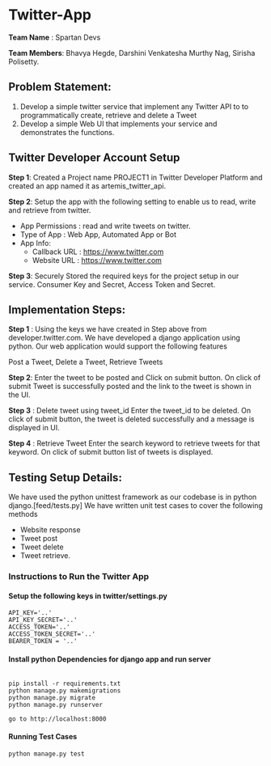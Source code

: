 # Twitter-App

**Team Name** : Spartan Devs

**Team Members**: Bhavya Hegde, Darshini Venkatesha Murthy Nag, Sirisha Polisetty.

## Problem Statement: 
1. Develop a simple twitter service that implement any Twitter API to to programmatically create, retrieve and delete a Tweet
2. Develop a simple Web UI that  implements your service and demonstrates the functions.

## Twitter Developer Account Setup 

**Step 1**: Created a Project name PROJECT1 in Twitter Developer Platform and created an app named it as artemis_twitter_api.

**Step 2**: Setup the app with the following setting to enable us to read, write and retrieve from twitter.
- App Permissions :  read and write tweets on twitter.
- Type of App : Web App, Automated App or Bot
- App Info:
  - Callback URL : https://www.twitter.com
  - Website URL : https://www.twitter.com 

**Step 3**: Securely Stored the required keys for the project setup in our service.
Consumer Key and Secret, Access Token and Secret.

## Implementation Steps:

**Step 1** : Using the keys we have created in Step above from developer.twitter.com. We have developed a django application using python.
Our  web application would support the following features

Post a Tweet, Delete a Tweet, Retrieve Tweets

**Step 2**: Enter the tweet to be posted and Click on submit button.
On click of submit Tweet is successfully posted and the link to the tweet is shown in the UI.

**Step 3** : Delete tweet using tweet_id
Enter the tweet_id to be deleted.
On click of submit button, the tweet is deleted successfully and a message is displayed in UI.

**Step 4** : Retrieve Tweet
Enter the search keyword to retrieve tweets for that keyword. On click of submit button  list of tweets is displayed. 

## Testing Setup Details:
We have used the python unittest framework as our codebase is in python django.[feed/tests.py]
We have written unit test cases to cover the following methods

- Website response
- Tweet post
- Tweet delete
- Tweet retrieve.

### Instructions to Run the Twitter App

#### Setup the following keys in twitter/settings.py

```
API_KEY='..'
API_KEY_SECRET='..'
ACCESS_TOKEN='..'
ACCESS_TOKEN_SECRET='..'
BEARER_TOKEN = '..'
```

#### Install python Dependencies for django app and run server

```

pip install -r requirements.txt
python manage.py makemigrations
python manage.py migrate
python manage.py runserver

go to http://localhost:8000
```

#### Running Test Cases

```
python manage.py test
```
